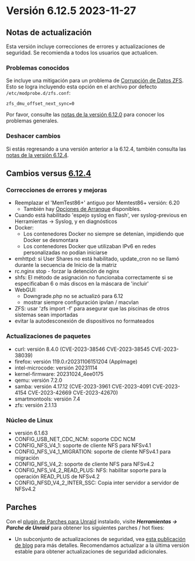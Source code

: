 # Versión 6.12.5 2023-11-27

## Notas de actualización

Esta versión incluye correcciones de errores y actualizaciones de seguridad. Se recomienda a todos los usuarios que actualicen.

### Problemas conocidos

Se incluye una mitigación para un problema de [Corrupción de Datos ZFS](https://github.com/openzfs/zfs/issues/15526). Esto se logra
incluyendo esta opción en el archivo por defecto `/etc/modprobe.d/zfs.conf`:

`zfs_dmu_offset_next_sync=0`

Por favor, consulte las [notas de la versión 6.12.0](6.12.0.md#known-issues) para conocer los problemas generales.

### Deshacer cambios

Si estás regresando a una versión anterior a la 6.12.4, también consulta las [notas de la versión 6.12.4](6.12.4.md#rolling-back).

## Cambios versus [6.12.4](6.12.4.md)

### Correcciones de errores y mejoras

- Reemplazar el 'MemTest86+' antiguo por Memtest86+ versión: 6.20
  - También hay [Opciones de Arranque](https://github.com/memtest86plus/memtest86plus#boot-options) disponibles.
- Cuando está habilitado 'espejo syslog en flash', ver syslog-previous en Herramientas -> Syslog, y en diagnósticos
- Docker:
  - Los contenedores Docker no siempre se detenían, impidiendo que Docker se desmontara
  - Los contenedores Docker que utilizaban IPv6 en redes personalizadas no podían iniciarse
- emhttpd: si User Shares no está habilitado, update\_cron no se llamó durante la secuencia de Inicio de la matriz
- rc.nginx stop - forzar la detención de nginx
- shfs: El método de asignación no funcionaba correctamente si se especificaban 6 o más discos en la máscara de 'incluir'
- WebGUI:
  - Downgrade.php no se actualizó para 6.12
  - mostrar siempre configuración ipvlan / macvlan
- ZFS: usar 'zfs import -f' para asegurar que las piscinas de otros sistemas sean importadas
- evitar la autodesconexión de dispositivos no formateados

### Actualizaciones de paquetes

- curl: versión 8.4.0 (CVE-2023-38546 CVE-2023-38545 CVE-2023-38039)
- firefox: versión 119.0.r20231106151204 (AppImage)
- intel-microcode: versión 20231114
- kernel-firmware: 20231024\_4ee0175
- qemu: versión 7.2.0
- samba: versión 4.17.12 (CVE-2023-3961 CVE-2023-4091 CVE-2023-4154 CVE-2023-42669 CVE-2023-42670)
- smartmontools: versión 7.4
- zfs: versión 2.1.13

### Núcleo de Linux

- versión 6.1.63
- CONFIG\_USB\_NET\_CDC\_NCM: soporte CDC NCM
- CONFIG\_NFS\_V4\_1: soporte de cliente NFS para NFSv4.1
- CONFIG\_NFS\_V4\_1\_MIGRATION: soporte de cliente NFSv4.1 para migración
- CONFIG\_NFS\_V4\_2: soporte de cliente NFS para NFSv4.2
- CONFIG\_NFS\_V4\_2\_READ\_PLUS: NFS: habilitar soporte para la operación READ\_PLUS de NFSv4.2
- CONFIG\_NFSD\_V4\_2\_INTER\_SSC: Copia inter servidor a servidor de NFSv4.2

## Parches

Con el [plugin de Parches para Unraid](https://forums.unraid.net/topic/185560-unraid-patch-plugin/) instalado, visite ***Herramientas → Parche de Unraid*** para obtener los siguientes parches / hot fixes:

- Un subconjunto de actualizaciones de seguridad, vea [esta publicación de blog](https://unraid.net/blog/cvd) para más detalles. Recomendamos actualizar a la última versión estable para obtener actualizaciones de seguridad adicionales.
